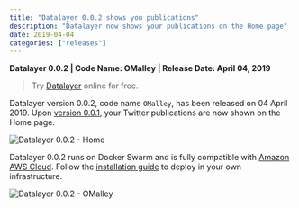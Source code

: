 ```yaml
---
title: "Datalayer 0.0.2 shows you publications"
description: "Datalayer now shows your publications on the Home page"
date: 2019-04-04
categories: ["releases"]
---
```


**Datalayer 0.0.2 | Code Name: OMalley | Release Date: April 04, 2019**

> Try [Datalayer](https://datalayer.io) online for free.

Datalayer version 0.0.2, code name `OMalley`, has been released on 04 April 2019. Upon [version 0.0.1](https://docs.datalayer.io/releases/notes/0.0.1.html), your Twitter publications are now shown on the Home page.

![Datalayer 0.0.2 - Home](/images/datalayer/releases/0.0.2/0.0.2-home.png)

Datalayer 0.0.2 runs on Docker Swarm and is fully compatible with [Amazon AWS Cloud](https://aws.amazon.com). Follow the [installation guide](https://docs.datalayer.io/install) to deploy in your own infrastructure.

![Datalayer 0.0.2 - OMalley](/images/datalayer/releases/0.0.2/omalley.png)
